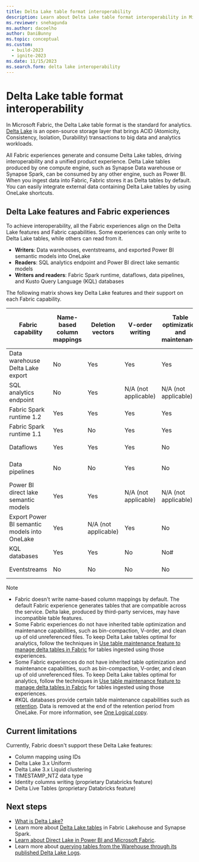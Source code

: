 ```yaml
---
title: Delta Lake table format interoperability
description: Learn about Delta Lake table format interoperability in Microsoft Fabric.
ms.reviewer: snehagunda
ms.author: dacoelho
author: DaniBunny
ms.topic: conceptual
ms.custom:
  - build-2023
  - ignite-2023
ms.date: 11/15/2023
ms.search.form: delta lake interoperability
---
```


# Delta Lake table format interoperability

In Microsoft Fabric, the Delta Lake table format is the standard for analytics. [Delta Lake](https://docs.delta.io/latest/delta-intro.html) is an open-source storage layer that brings ACID (Atomicity, Consistency, Isolation, Durability) transactions to big data and analytics workloads.

All Fabric experiences generate and consume Delta Lake tables, driving interoperability and a unified product experience. Delta Lake tables produced by one compute engine, such as Synapse Data warehouse or Synapse Spark, can be consumed by any other engine, such as Power BI. When you ingest data into Fabric, Fabric stores it as Delta tables by default. You can easily integrate external data containing Delta Lake tables by using OneLake shortcuts.

## Delta Lake features and Fabric experiences

To achieve interoperability, all the Fabric experiences align on the Delta Lake features and Fabric capabilities. Some experiences can only write to Delta Lake tables, while others can read from it.

* **Writers**: Data warehouses, eventstreams, and exported Power BI semantic models into OneLake
* **Readers**: SQL analytics endpoint and Power BI direct lake semantic models
* **Writers and readers**: Fabric Spark runtime, dataflows, data pipelines, and Kusto Query Language (KQL) databases

The following matrix shows key Delta Lake features and their support on each Fabric capability.

|Fabric capability|Name-based column mappings|Deletion vectors|V-order writing|Table optimization and maintenance|Write partitions|Read partitions|Delta reader/writer version and default table features|
|---------|---------|---------|---------|---------|---------|---------|---------|
|Data warehouse Delta Lake export|No|Yes|Yes|Yes|No|Yes|Reader: 3<br/>Writer: 7<br/>Deletion Vectors|
SQL analytics endpoint|No|Yes|N/A (not applicable)|N/A (not applicable)|N/A (not applicable)|Yes|N/A (not applicable)|
Fabric Spark runtime 1.2|Yes|Yes|Yes|Yes|Yes|Yes|Reader: 1<br/>Writer: 2|
Fabric Spark runtime 1.1|Yes|No|Yes|Yes|Yes|Yes|Reader: 1<br/>Writer: 2|
Dataflows|Yes|Yes|Yes|No|Yes|Yes|Reader: 1<br/>Writer: 2<br/>|
Data pipelines|No|No|Yes|No|Yes, overwrite only|Yes|Reader: 1<br/>Writer: 2|
Power BI direct lake semantic models|Yes|Yes|N/A (not applicable)|N/A (not applicable)|N/A (not applicable)|Yes|N/A (not applicable)|
Export Power BI semantic models into OneLake|Yes|N/A (not applicable)|Yes|No|Yes|N/A (not applicable)|Reader: 2<br/>Writer: 5|
KQL databases|Yes|Yes|No|No#|Yes|Yes|Reader: 1<br/>Writer: 1|
Eventstreams|No|No|No|No|Yes|N/A (not applicable)|Reader: 1<br/>Writer: 2|

> [!NOTE]
>
> * Fabric doesn't write name-based column mappings by default. The default Fabric experience generates tables that are compatible across the service. Delta lake, produced by third-party services, may have incompatible table features.
> * Some Fabric experiences do not have inherited table optimization and maintenance capabilities, such as bin-compaction, V-order, and clean up of old unreferenced files. To keep Delta Lake tables optimal for analytics, follow the techniques in [Use table maintenance feature to manage delta tables in Fabric](../data-engineering/lakehouse-table-maintenance.md) for tables ingested using those experiences.
> * Some Fabric experiences do not have inherited table optimization and maintenance capabilities, such as bin-compaction, V-order, and clean up of old unreferenced files. To keep Delta Lake tables optimal for analytics, follow the techniques in [Use table maintenance feature to manage delta tables in Fabric](../data-engineering/lakehouse-table-maintenance.md) for tables ingested using those experiences.
> * #KQL databases provide certain table maintenance capabilities such as [retention](../real-time-analytics/data-policies.md). Data is removed at the end of the retention period from OneLake. For more information, see [One Logical copy](../real-time-analytics/one-logical-copy.md).

## Current limitations

Currently, Fabric doesn't support these Delta Lake features:

* Column mapping using IDs
* Delta Lake 3.x Uniform
* Delta Lake 3.x Liquid clustering
* TIMESTAMP_NTZ data type
* Identity columns writing (proprietary Databricks feature)
* Delta Live Tables (proprietary Databricks feature)

## Next steps

* [What is Delta Lake?](/azure/synapse-analytics/spark/apache-spark-what-is-delta-lake)
* Learn more about [Delta Lake tables](../data-engineering/lakehouse-and-delta-tables.md) in Fabric Lakehouse and Synapse Spark.
* [Learn about Direct Lake in Power BI and Microsoft Fabric](/power-bi/enterprise/directlake-overview).
* Learn more about [querying tables from the Warehouse through its published Delta Lake Logs](../data-warehouse/query-delta-lake-logs.md).
